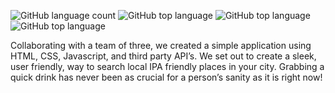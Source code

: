 ![GitHub language count](https://img.shields.io/github/languages/count/lrmccann/IPA-s-using-API-s?color=lime%20green%20&style=plastic)       ![GitHub top language](https://img.shields.io/github/languages/top/lrmccann/IPA-s-using-API-s?color=yellow&style=plastic)       ![GitHub top language](https://img.shields.io/badge/CSS-17.5%25-purple)       ![GitHub top language](https://img.shields.io/badge/HTML-43.3%25-red)


Collaborating with a team of three, we created a simple application using HTML, CSS, Javascript, and third party API’s. We set out to create a sleek, user friendly, way to search local IPA friendly places in your city. Grabbing a quick drink has never been as crucial for a person’s sanity as it is right now!
